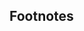 ## Footnotes
[^1]: Licensed under the permissive MIT License.
[^2]: Garen Torikian (29 October 2015). "[Why Atom?](http://flight-manual.atom.io/getting-started/sections/why-atom/)". *Flight Manual*: Atom Community. Retrieved 25 March 2016.
[^3]: This level of schooling is also known as &ldquo;elementary school&rdquo; in North America.
[^4]: In contrast with both GNU Emacs and Vim, which have a steep learning curve and usually take even seasoned programmers at least weeks to pick up.
[^5]: Ben Ogle (25 June 2015). "[Atom 1.0](blog.atom.io/2015/06/25/atom-1-0.html)". *Atom Blog*: Atom Community. Retrieved 25 March 2016.
[^6]: Also licensed under the permissive MIT License.
[^7]: A functionality provided by the [`terminal-plus`](https://atom.io/packages/terminal-plus) package.
[^8]: A functionality provided by the pre-installed package, [`git-plus`](https://atom.io/packages/git-plus). This functionality is similar to an in-built functionality of GNU Emacs, to also do git commands without a terminal.
[^9]: Using the [`build`](https://atom.io/packages/build) package.
[^10]: Such as Python scripts, this functionality is provided by the [`script`](https://atom.io/packages/script) package.
[^11]: Which can be done using the [`pigments`](https://atom.io/packages/pigments) package.
[^12]: Which is done using the [`package-sync`](https://atom.io/packages/package-sync) package.
[^13]: Assuming this overlay has already been added, if not, then add it using the line {% include Code/coders.html line1="layman -a sabayon-tools" %} and omit {% include Code/coders.html line1="layman -s sabayon-tools" %} in the follow lines of code. This also assumes that the Portage Tree has been synced before on your current machine using the {% include Code/coders.html line1="emerge-webrsync" %} command, if not do this instead of running {% include Code/coders-fs.html line1="emerge --sync" %}
